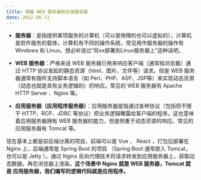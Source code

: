 ```yaml
---
title: 理解 WEB 服务器和应用服务器
date: 2022-06-11
---
```


- **服务器**：是指提供某项服务的计算机（可以是物理的也可以虚拟的），计算机是软件服务的载体，计算机有不同的操作系统，常见用作服务器的操作有 Windows 和 Linux。想必听说过“将xx部署到Linux服务器上”这种话吧。

- **WEB 服务器**：严格来说 WEB 服务器只用来响应客户端（通常指浏览器）通过 HTTP 协议发起的静态资源（html、图片、文件等）请求。但是 WEB 服务器通常有插件支持脚本语言（如 Perl、PHP、ASP、JSP等）来实现动态资源（动态也就是具有业务逻辑的）的响应。常见的 WEB 服务器有 Apache HTTP Server 、Nginx 等。

- **应用服务器（应用程序服务器）**：应用服务器是指通过各种协议（包括但不限于 HTTP、RCP、JDBC 等协议）把业务逻辑曝露给客户端的程序。这也意味着应用服务器拥有 WEB 服务器的能力，但是侧重于动态资源的响应。常见的应用服务器有 Tomcat 等。



现在基本上都是前后端分离的项目，前端可以是 Vue 、 React ，打包后部署在 Nginx 上，后端通常是 Spring Boot 的项目 （Spring Boot 通常嵌入 Tomcat，也可以是 Jetty ）。通过 Nginx 反向代理技术将请求转发到应用服务器上，获取动态数据，再在浏览器上渲染。**这个场景中 Nginx 就是 WEB 服务器，Tomcat 就是 应用服务器，我们编写的逻辑代码就是应用程序。**

